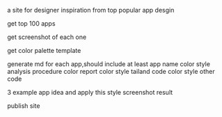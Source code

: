 
a site for designer inspiration from top popular app desgin 


get top 100 apps


get screenshot of each one 


get color palette template


generate md for each app,should include at least
app name
color style analysis procedure
color report
color style tailand code
color style other code

3 example app idea and   apply this style  screenshot result






publish site
